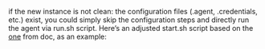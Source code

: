 if the new instance is not clean: the configuration files (.agent, .credentials, etc.) exist, you could simply skip the configuration steps and directly run the agent via run.sh script.
Here’s an adjusted start.sh script based on the [one](https://nam06.safelinks.protection.outlook.com/?url=https%3A%2F%2Flearn.microsoft.com%2Fen-us%2Fazure%2Fdevops%2Fpipelines%2Fagents%2Fdocker%3Fview%3Dazure-devops%23create-and-build-the-dockerfile-1&data=05%7C02%7CLi.Chunxiao%40microsoft.com%7C79d48a7df13b40dd0c0108dd045812ae%7C72f988bf86f141af91ab2d7cd011db47%7C1%7C0%7C638671498575433995%7CUnknown%7CTWFpbGZsb3d8eyJFbXB0eU1hcGkiOnRydWUsIlYiOiIwLjAuMDAwMCIsIlAiOiJXaW4zMiIsIkFOIjoiTWFpbCIsIldUIjoyfQ%3D%3D%7C0%7C%7C%7C&sdata=SjIgxyUJkQp89hmG0DFcUUEy24AHQrLqzWmdPJi9sRw%3D&reserved=0) from doc, as an example:
